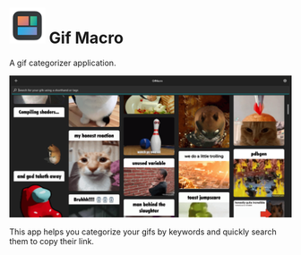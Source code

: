 # ![Icon](macos/Runner/Assets.xcassets/AppIcon.appiconset/app_icon_64.png) Gif Macro

A gif categorizer application.

![MainPage](screenshots/gif_macro_mainpage.png)

This app helps you categorize your gifs by keywords and quickly search them to copy their link.
